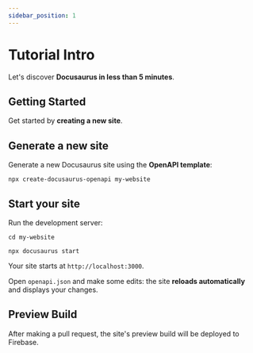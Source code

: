 ```yaml
---
sidebar_position: 1
---
```


# Tutorial Intro

Let's discover **Docusaurus in less than 5 minutes**.

## Getting Started

Get started by **creating a new site**.

## Generate a new site

Generate a new Docusaurus site using the **OpenAPI template**:

```shell
npx create-docusaurus-openapi my-website
```

## Start your site

Run the development server:

```shell
cd my-website

npx docusaurus start
```

Your site starts at `http://localhost:3000`.

Open `openapi.json` and make some edits: the site **reloads automatically** and displays your changes.

## Preview Build

After making a pull request, the site's preview build will be deployed to Firebase.
